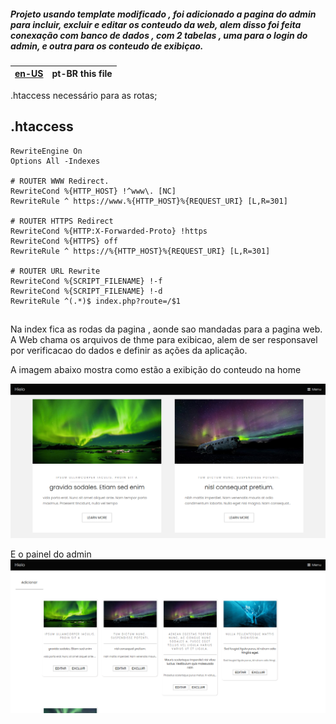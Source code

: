 ##### Projeto usando template modificado , foi adicionado a pagina do admin para incluir, excluir e editar os conteudo da web, alem disso foi feita conexação com banco de dados , com 2 tabelas , uma para o login do admin, e outra para os conteudo de exibiçao. 
| [en-US](README.md) | pt-BR this file |
|---|---|

.htaccess necessário para as rotas;
## .htaccess
```apacheconf
RewriteEngine On
Options All -Indexes

# ROUTER WWW Redirect.
RewriteCond %{HTTP_HOST} !^www\. [NC]
RewriteRule ^ https://www.%{HTTP_HOST}%{REQUEST_URI} [L,R=301]

# ROUTER HTTPS Redirect
RewriteCond %{HTTP:X-Forwarded-Proto} !https
RewriteCond %{HTTPS} off
RewriteRule ^ https://%{HTTP_HOST}%{REQUEST_URI} [L,R=301]

# ROUTER URL Rewrite
RewriteCond %{SCRIPT_FILENAME} !-f
RewriteCond %{SCRIPT_FILENAME} !-d
RewriteRule ^(.*)$ index.php?route=/$1
```
##

Na index fica as rodas  da pagina , aonde sao mandadas para a pagina web.
A Web chama os arquivos de thme para exibicao, alem de ser responsavel por verificacao do dados e definir as ações da aplicação.


A imagem abaixo mostra como estão a exibição do conteudo na home

![home](/readmeImag/home.png)


E o painel do admin
![painel](/readmeImag/painel.png)





